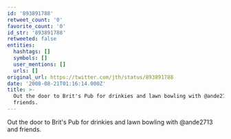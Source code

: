 ```yaml
---
id: '893891788'
retweet_count: '0'
favorite_count: '0'
id_str: '893891788'
retweeted: false
entities:
  hashtags: []
  symbols: []
  user_mentions: []
  urls: []
original_url: https://twitter.com/jth/status/893891788
date: '2008-08-21T01:16:14.000Z'
title: >-
  Out the door to Brit's Pub for drinkies and lawn bowling with @ande2713 and
  friends.
---
```


Out the door to Brit's Pub for drinkies and lawn bowling with @ande2713 and friends.